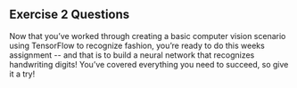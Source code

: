## Exercise 2 Questions

Now that you’ve worked through creating a basic computer vision scenario using TensorFlow to recognize fashion, you’re ready to do this weeks assignment -- and that is to build a neural network that recognizes handwriting digits! You’ve covered everything you need to succeed, so give it a try!